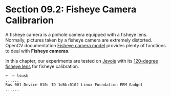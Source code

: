 # Section 09.2: Fisheye Camera Calibrarion

A fisheye camera is a pinhole camera equipped with a fisheye lens. Normally, pictures taken by a fisheye camera are extremely distorted. OpenCV documentation [Fisheye camera model](https://docs.opencv.org/4.2.0/db/d58/group__calib3d__fisheye.html) provides plenty of functions to deal with **Fisheye cameras**. 


In this chapter, our experiments are tested on [Jevois](http://jevois.org) with its [120-degree fisheye lens](https://www.jevoisinc.com/products/jevois-1-3mp-sensor-with-120deg-fisheye-lens) for fisheye calibration.

```console
➜  ~ lsusb
......
Bus 001 Device 010: ID 1d6b:0102 Linux Foundation EEM Gadget
......
```

